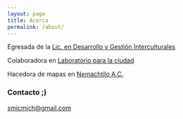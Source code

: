 ```yaml
---
layout: page
title: Acerca
permalink: /about/
---
```


Egresada de la [Lic. en Desarrollo y Gestión Interculturales](http://dgi.filos.unam.mx)

Colaboradora en [Laboratorio para la ciudad](http://labcd.mx)

Hacedora de mapas en [Nemachtilo A.C.](http://nemachtilo.mx)



### Contacto ;)

[smicmich@gmail.com](mailto:smicmich@gmail.com)
